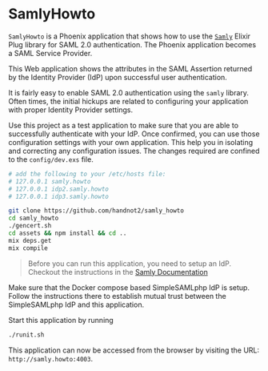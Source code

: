 # SamlyHowto

`SamlyHowto` is a Phoenix application that shows how to use the
[`Samly`](https://hex.pm/packages/samly) Elixir Plug library for
SAML 2.0 authentication. The Phoenix application becomes a
SAML Service Provider.

This Web application shows the attributes in the SAML Assertion
returned by the Identity Provider (IdP) upon successful user
authentication.

It is fairly easy to enable SAML 2.0 authentication using the
`samly` library. Often times, the initial hickups are related to
configuring your application with proper Identity Provider settings.

Use this project as a test application to make sure that you are
able to successfully authenticate with your IdP. Once confirmed,
you can use those configuration settings with your own application.
This help you in isolating and correcting any configuration issues.
The changes required are confined to the `config/dev.exs` file.

```sh
# add the following to your /etc/hosts file:
# 127.0.0.1 samly.howto
# 127.0.0.1 idp2.samly.howto
# 127.0.0.1 idp3.samly.howto

git clone https://github.com/handnot2/samly_howto
cd samly_howto
./gencert.sh
cd assets && npm install && cd ..
mix deps.get
mix compile
```

> Before you can run this application, you need to setup an IdP. Checkout the
> instructions in the [Samly Documentation](https://hexdocs.pm/samly)

Make sure that the Docker compose based SimpleSAMLphp IdP is setup. Follow
the instructions there to establish mutual trust between the SimpleSAMLphp
IdP and this application.

Start this application by running

```sh
./runit.sh
```

This application can now be accessed from the browser by visiting the
URL: `http://samly.howto:4003`.
